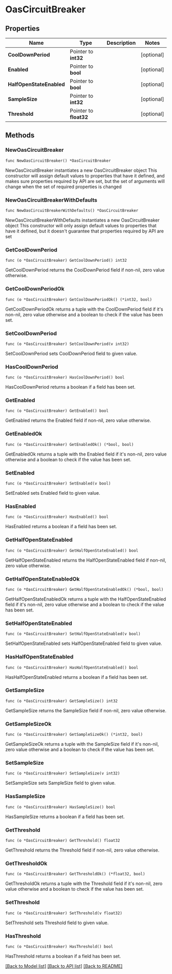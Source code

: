 # OasCircuitBreaker

## Properties

Name | Type | Description | Notes
------------ | ------------- | ------------- | -------------
**CoolDownPeriod** | Pointer to **int32** |  | [optional] 
**Enabled** | Pointer to **bool** |  | [optional] 
**HalfOpenStateEnabled** | Pointer to **bool** |  | [optional] 
**SampleSize** | Pointer to **int32** |  | [optional] 
**Threshold** | Pointer to **float32** |  | [optional] 

## Methods

### NewOasCircuitBreaker

`func NewOasCircuitBreaker() *OasCircuitBreaker`

NewOasCircuitBreaker instantiates a new OasCircuitBreaker object
This constructor will assign default values to properties that have it defined,
and makes sure properties required by API are set, but the set of arguments
will change when the set of required properties is changed

### NewOasCircuitBreakerWithDefaults

`func NewOasCircuitBreakerWithDefaults() *OasCircuitBreaker`

NewOasCircuitBreakerWithDefaults instantiates a new OasCircuitBreaker object
This constructor will only assign default values to properties that have it defined,
but it doesn't guarantee that properties required by API are set

### GetCoolDownPeriod

`func (o *OasCircuitBreaker) GetCoolDownPeriod() int32`

GetCoolDownPeriod returns the CoolDownPeriod field if non-nil, zero value otherwise.

### GetCoolDownPeriodOk

`func (o *OasCircuitBreaker) GetCoolDownPeriodOk() (*int32, bool)`

GetCoolDownPeriodOk returns a tuple with the CoolDownPeriod field if it's non-nil, zero value otherwise
and a boolean to check if the value has been set.

### SetCoolDownPeriod

`func (o *OasCircuitBreaker) SetCoolDownPeriod(v int32)`

SetCoolDownPeriod sets CoolDownPeriod field to given value.

### HasCoolDownPeriod

`func (o *OasCircuitBreaker) HasCoolDownPeriod() bool`

HasCoolDownPeriod returns a boolean if a field has been set.

### GetEnabled

`func (o *OasCircuitBreaker) GetEnabled() bool`

GetEnabled returns the Enabled field if non-nil, zero value otherwise.

### GetEnabledOk

`func (o *OasCircuitBreaker) GetEnabledOk() (*bool, bool)`

GetEnabledOk returns a tuple with the Enabled field if it's non-nil, zero value otherwise
and a boolean to check if the value has been set.

### SetEnabled

`func (o *OasCircuitBreaker) SetEnabled(v bool)`

SetEnabled sets Enabled field to given value.

### HasEnabled

`func (o *OasCircuitBreaker) HasEnabled() bool`

HasEnabled returns a boolean if a field has been set.

### GetHalfOpenStateEnabled

`func (o *OasCircuitBreaker) GetHalfOpenStateEnabled() bool`

GetHalfOpenStateEnabled returns the HalfOpenStateEnabled field if non-nil, zero value otherwise.

### GetHalfOpenStateEnabledOk

`func (o *OasCircuitBreaker) GetHalfOpenStateEnabledOk() (*bool, bool)`

GetHalfOpenStateEnabledOk returns a tuple with the HalfOpenStateEnabled field if it's non-nil, zero value otherwise
and a boolean to check if the value has been set.

### SetHalfOpenStateEnabled

`func (o *OasCircuitBreaker) SetHalfOpenStateEnabled(v bool)`

SetHalfOpenStateEnabled sets HalfOpenStateEnabled field to given value.

### HasHalfOpenStateEnabled

`func (o *OasCircuitBreaker) HasHalfOpenStateEnabled() bool`

HasHalfOpenStateEnabled returns a boolean if a field has been set.

### GetSampleSize

`func (o *OasCircuitBreaker) GetSampleSize() int32`

GetSampleSize returns the SampleSize field if non-nil, zero value otherwise.

### GetSampleSizeOk

`func (o *OasCircuitBreaker) GetSampleSizeOk() (*int32, bool)`

GetSampleSizeOk returns a tuple with the SampleSize field if it's non-nil, zero value otherwise
and a boolean to check if the value has been set.

### SetSampleSize

`func (o *OasCircuitBreaker) SetSampleSize(v int32)`

SetSampleSize sets SampleSize field to given value.

### HasSampleSize

`func (o *OasCircuitBreaker) HasSampleSize() bool`

HasSampleSize returns a boolean if a field has been set.

### GetThreshold

`func (o *OasCircuitBreaker) GetThreshold() float32`

GetThreshold returns the Threshold field if non-nil, zero value otherwise.

### GetThresholdOk

`func (o *OasCircuitBreaker) GetThresholdOk() (*float32, bool)`

GetThresholdOk returns a tuple with the Threshold field if it's non-nil, zero value otherwise
and a boolean to check if the value has been set.

### SetThreshold

`func (o *OasCircuitBreaker) SetThreshold(v float32)`

SetThreshold sets Threshold field to given value.

### HasThreshold

`func (o *OasCircuitBreaker) HasThreshold() bool`

HasThreshold returns a boolean if a field has been set.


[[Back to Model list]](../README.md#documentation-for-models) [[Back to API list]](../README.md#documentation-for-api-endpoints) [[Back to README]](../README.md)


